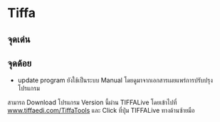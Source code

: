 
Tiffa
===

## จุดเด่น




## จุดด้อย

- update program ยังใช้เป็นระบบ Manual โดยดูมาจากเอกสารเผยแพร่การปรับปรุงโปรแกรม

สามารถ Download โปรแกรม Version นี้ผ่าน TIFFALive โดยเข้าไปที่ www.tiffaedi.com/TiffaTools และ Click ที่ปุ่ม TIFFALive ทางด้านซ้ายมือ
<!--stackedit_data:
eyJoaXN0b3J5IjpbMTM2NjI1MTQxOSw3MzA5OTgxMTZdfQ==
-->